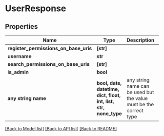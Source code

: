 # UserResponse


## Properties
Name | Type | Description | Notes
------------ | ------------- | ------------- | -------------
**register_permissions_on_base_uris** | **[str]** |  | [optional] 
**username** | **str** |  | [optional] 
**search_permissions_on_base_uris** | **[str]** |  | [optional] 
**is_admin** | **bool** |  | [optional] 
**any string name** | **bool, date, datetime, dict, float, int, list, str, none_type** | any string name can be used but the value must be the correct type | [optional]

[[Back to Model list]](../README.md#documentation-for-models) [[Back to API list]](../README.md#documentation-for-api-endpoints) [[Back to README]](../README.md)



